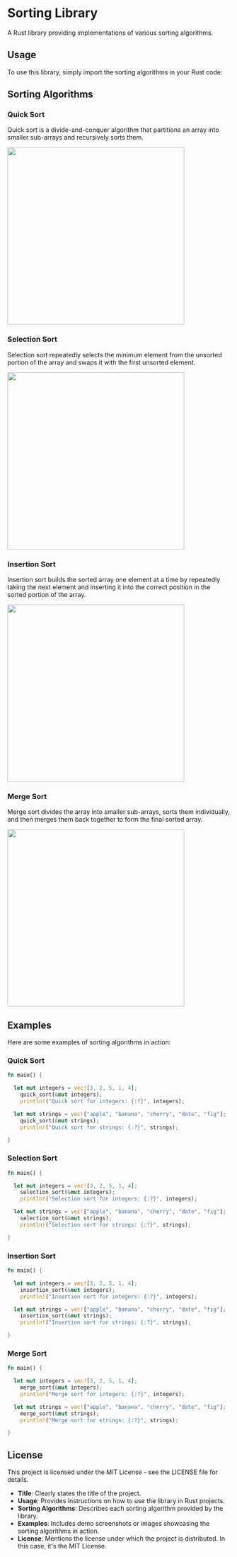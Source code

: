 # Sorting Library

A Rust library providing implementations of various sorting algorithms.

## Usage

To use this library, simply import the sorting algorithms in your Rust code:

## Sorting Algorithms

### Quick Sort

Quick sort is a divide-and-conquer algorithm that partitions an array into smaller sub-arrays and recursively sorts them.

<img src="https://github.com/AsselK2023/sorting_library/blob/main/111.JPG" width="400">

### Selection Sort

Selection sort repeatedly selects the minimum element from the unsorted portion of the array and swaps it with the first unsorted element.

<img src="https://github.com/AsselK2023/sorting_library/blob/main/222.JPG" width="400">

### Insertion Sort

Insertion sort builds the sorted array one element at a time by repeatedly taking the next element and inserting it into the correct position in the sorted portion of the array.

<img src="https://github.com/AsselK2023/sorting_library/blob/main/333.JPG" width="400">

### Merge Sort

Merge sort divides the array into smaller sub-arrays, sorts them individually, and then merges them back together to form the final sorted array.

<img src="https://github.com/AsselK2023/sorting_library/blob/main/444.JPG" width="400">


## Examples

Here are some examples of sorting algorithms in action:

### Quick Sort

```rust
fn main() {

  let mut integers = vec![3, 2, 5, 1, 4];
    quick_sort(&mut integers);
    println!("Quick sort for integers: {:?}", integers);

  let mut strings = vec!["apple", "banana", "cherry", "date", "fig"];
    quick_sort(&mut strings);
    println!("Quick sort for strings: {:?}", strings);

}
```

### Selection Sort

```rust
fn main() {

  let mut integers = vec![3, 2, 5, 1, 4];
    selection_sort(&mut integers);
    println!("Selection sort for integers: {:?}", integers);

  let mut strings = vec!["apple", "banana", "cherry", "date", "fig"];
    selection_sort(&mut strings);
    println!("Selection sort for strings: {:?}", strings);

}
```

### Insertion Sort

```rust
fn main() {

  let mut integers = vec![3, 2, 5, 1, 4];
    insertion_sort(&mut integers);
    println!("Insertion sort for integers: {:?}", integers);

  let mut strings = vec!["apple", "banana", "cherry", "date", "fig"];
    insertion_sort(&mut strings);
    println!("Insertion sort for strings: {:?}", strings);

}
```

### Merge Sort

```rust
fn main() {

  let mut integers = vec![3, 2, 5, 1, 4];
    merge_sort(&mut integers);
    println!("Merge sort for integers: {:?}", integers);

  let mut strings = vec!["apple", "banana", "cherry", "date", "fig"];
    merge_sort(&mut strings);
    println!("Merge sort for strings: {:?}", strings);

}
```

## License

This project is licensed under the MIT License - see the LICENSE file for details.

- **Title**: Clearly states the title of the project.
- **Usage**: Provides instructions on how to use the library in Rust projects.
- **Sorting Algorithms**: Describes each sorting algorithm provided by the library.
- **Examples**: Includes demo screenshots or images showcasing the sorting algorithms in action.
- **License**: Mentions the license under which the project is distributed. In this case, it's the MIT License.
